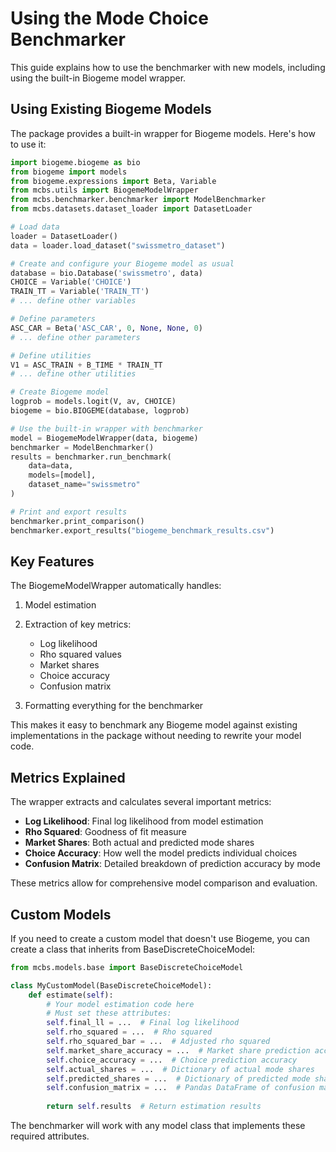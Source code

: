 # Using the Mode Choice Benchmarker

This guide explains how to use the benchmarker with new models, including using the built-in Biogeme model wrapper.

## Using Existing Biogeme Models

The package provides a built-in wrapper for Biogeme models. Here's how to use it:

```python
import biogeme.biogeme as bio
from biogeme import models
from biogeme.expressions import Beta, Variable
from mcbs.utils import BiogemeModelWrapper
from mcbs.benchmarker.benchmarker import ModelBenchmarker
from mcbs.datasets.dataset_loader import DatasetLoader

# Load data
loader = DatasetLoader()
data = loader.load_dataset("swissmetro_dataset")

# Create and configure your Biogeme model as usual
database = bio.Database('swissmetro', data)
CHOICE = Variable('CHOICE')
TRAIN_TT = Variable('TRAIN_TT')
# ... define other variables

# Define parameters
ASC_CAR = Beta('ASC_CAR', 0, None, None, 0)
# ... define other parameters

# Define utilities
V1 = ASC_TRAIN + B_TIME * TRAIN_TT
# ... define other utilities

# Create Biogeme model
logprob = models.logit(V, av, CHOICE)
biogeme = bio.BIOGEME(database, logprob)

# Use the built-in wrapper with benchmarker
model = BiogemeModelWrapper(data, biogeme)
benchmarker = ModelBenchmarker()
results = benchmarker.run_benchmark(
    data=data,
    models=[model],
    dataset_name="swissmetro"
)

# Print and export results
benchmarker.print_comparison()
benchmarker.export_results("biogeme_benchmark_results.csv")
```

## Key Features

The BiogemeModelWrapper automatically handles:

1. Model estimation
2. Extraction of key metrics:
   - Log likelihood
   - Rho squared values
   - Market shares
   - Choice accuracy
   - Confusion matrix

3. Formatting everything for the benchmarker

This makes it easy to benchmark any Biogeme model against existing implementations in the package without needing to rewrite your model code.

## Metrics Explained

The wrapper extracts and calculates several important metrics:

- **Log Likelihood**: Final log likelihood from model estimation
- **Rho Squared**: Goodness of fit measure
- **Market Shares**: Both actual and predicted mode shares
- **Choice Accuracy**: How well the model predicts individual choices
- **Confusion Matrix**: Detailed breakdown of prediction accuracy by mode

These metrics allow for comprehensive model comparison and evaluation.

## Custom Models

If you need to create a custom model that doesn't use Biogeme, you can create a class that inherits from BaseDiscreteChoiceModel:

```python
from mcbs.models.base import BaseDiscreteChoiceModel

class MyCustomModel(BaseDiscreteChoiceModel):
    def estimate(self):
        # Your model estimation code here
        # Must set these attributes:
        self.final_ll = ...  # Final log likelihood
        self.rho_squared = ...  # Rho squared
        self.rho_squared_bar = ...  # Adjusted rho squared
        self.market_share_accuracy = ...  # Market share prediction accuracy
        self.choice_accuracy = ...  # Choice prediction accuracy
        self.actual_shares = ...  # Dictionary of actual mode shares
        self.predicted_shares = ...  # Dictionary of predicted mode shares
        self.confusion_matrix = ...  # Pandas DataFrame of confusion matrix
        
        return self.results  # Return estimation results
```

The benchmarker will work with any model class that implements these required attributes.
